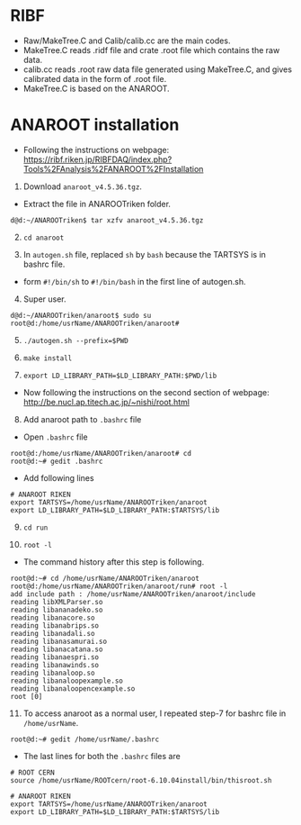 # RIBF

- Raw/MakeTree.C and Calib/calib.cc are the main codes.
- MakeTree.C reads .ridf file and crate .root file which contains the raw data.
- calib.cc reads .root raw data file generated using MakeTree.C, and gives calibrated data in the form of .root file.
- MakeTree.C is based on the ANAROOT.

# ANAROOT installation

- Following the instructions on webpage: https://ribf.riken.jp/RIBFDAQ/index.php?Tools%2FAnalysis%2FANAROOT%2FInstallation

1. Download `anaroot_v4.5.36.tgz`.
- Extract the file in ANAROOTriken folder.
```
d@d:~/ANAROOTriken$ tar xzfv anaroot_v4.5.36.tgz
```

2. `cd anaroot`

3. In `autogen.sh` file, replaced `sh` by `bash` because the TARTSYS is in bashrc file.
- form `#!/bin/sh` to `#!/bin/bash` in the first line of autogen.sh.

4. Super user.
```
d@d:~/ANAROOTriken/anaroot$ sudo su
root@d:/home/usrName/ANAROOTriken/anaroot# 
```

5. `./autogen.sh --prefix=$PWD`

6. `make install`

7. `export LD_LIBRARY_PATH=$LD_LIBRARY_PATH:$PWD/lib`


- Now following the instructions on the second section of webpage: http://be.nucl.ap.titech.ac.jp/~nishi/root.html

8. Add anaroot path to `.bashrc` file
- Open `.bashrc` file
```
root@d:/home/usrName/ANAROOTriken/anaroot# cd
root@d:~# gedit .bashrc 
```
- Add following lines
```
# ANAROOT RIKEN
export TARTSYS=/home/usrName/ANAROOTriken/anaroot
export LD_LIBRARY_PATH=$LD_LIBRARY_PATH:$TARTSYS/lib
```

9. `cd run`

10. `root -l`
- The command history after this step is following.
```
root@d:~# cd /home/usrName/ANAROOTriken/anaroot
root@d:/home/usrName/ANAROOTriken/anaroot/run# root -l
add include path : /home/usrName/ANAROOTriken/anaroot/include
reading libXMLParser.so
reading libananadeko.so
reading libanacore.so
reading libanabrips.so
reading libanadali.so
reading libanasamurai.so
reading libanacatana.so
reading libanaespri.so
reading libanawinds.so
reading libanaloop.so
reading libanaloopexample.so
reading libanaloopencexample.so
root [0] 
```

11. To access anaroot as a normal user, I repeated step-7 for bashrc file in `/home/usrName`.
```
root@d:~# gedit /home/usrName/.bashrc
```
- The last lines for both the `.bashrc` files are
```
# ROOT CERN
source /home/usrName/ROOTcern/root-6.10.04install/bin/thisroot.sh 

# ANAROOT RIKEN
export TARTSYS=/home/usrName/ANAROOTriken/anaroot
export LD_LIBRARY_PATH=$LD_LIBRARY_PATH:$TARTSYS/lib
```
